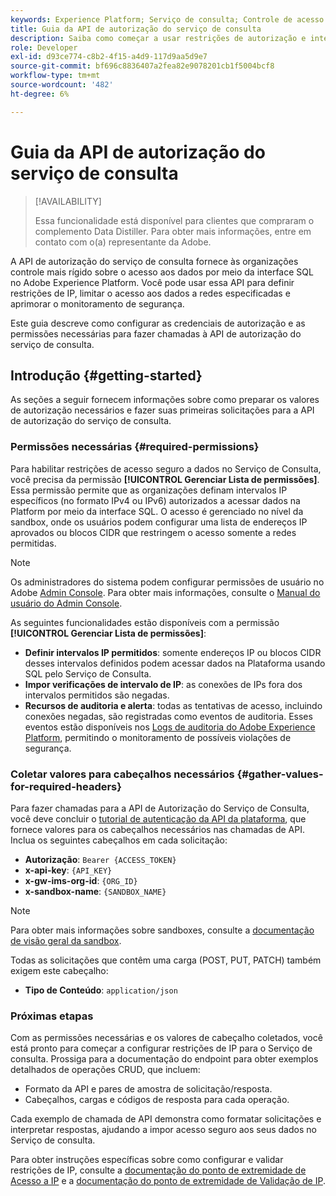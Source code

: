 ```yaml
---
keywords: Experience Platform; Serviço de consulta; Controle de acesso IP; autorização; API; introdução
title: Guia da API de autorização do serviço de consulta
description: Saiba como começar a usar restrições de autorização e intervalo de IP para obter acesso seguro a dados no Serviço de consulta da Adobe Experience Platform.
role: Developer
exl-id: d93ce774-c8b2-4f15-a4d9-117d9aa5d9e7
source-git-commit: bf696c8836407a2fea82e9078201cb1f5004bcf8
workflow-type: tm+mt
source-wordcount: '482'
ht-degree: 6%

---
```


# Guia da API de autorização do serviço de consulta

>[!AVAILABILITY]
>
>Essa funcionalidade está disponível para clientes que compraram o complemento Data Distiller. Para obter mais informações, entre em contato com o(a) representante da Adobe.

A API de autorização do serviço de consulta fornece às organizações controle mais rígido sobre o acesso aos dados por meio da interface SQL no Adobe Experience Platform. Você pode usar essa API para definir restrições de IP, limitar o acesso aos dados a redes especificadas e aprimorar o monitoramento de segurança.

Este guia descreve como configurar as credenciais de autorização e as permissões necessárias para fazer chamadas à API de autorização do serviço de consulta.

## Introdução {#getting-started}

As seções a seguir fornecem informações sobre como preparar os valores de autorização necessários e fazer suas primeiras solicitações para a API de autorização do serviço de consulta.

### Permissões necessárias {#required-permissions}

Para habilitar restrições de acesso seguro a dados no Serviço de Consulta, você precisa da permissão **[!UICONTROL Gerenciar Lista de permissões]**. Essa permissão permite que as organizações definam intervalos IP específicos (no formato IPv4 ou IPv6) autorizados a acessar dados na Platform por meio da interface SQL. O acesso é gerenciado no nível da sandbox, onde os usuários podem configurar uma lista de endereços IP aprovados ou blocos CIDR que restringem o acesso somente a redes permitidas.

>[!NOTE]
>
>Os administradores do sistema podem configurar permissões de usuário no Adobe [Admin Console](https://adminconsole.adobe.com/). Para obter mais informações, consulte o [Manual do usuário do Admin Console](https://helpx.adobe.com/br/enterprise/using/admin-console.html).

As seguintes funcionalidades estão disponíveis com a permissão **[!UICONTROL Gerenciar Lista de permissões]**:

- **Definir intervalos IP permitidos**: somente endereços IP ou blocos CIDR desses intervalos definidos podem acessar dados na Plataforma usando SQL pelo Serviço de Consulta.
- **Impor verificações de intervalo de IP**: as conexões de IPs fora dos intervalos permitidos são negadas.
- **Recursos de auditoria e alerta**: todas as tentativas de acesso, incluindo conexões negadas, são registradas como eventos de auditoria. Esses eventos estão disponíveis nos [Logs de auditoria do Adobe Experience Platform](../../landing/governance-privacy-security/audit-logs/overview.md), permitindo o monitoramento de possíveis violações de segurança.

### Coletar valores para cabeçalhos necessários {#gather-values-for-required-headers}

Para fazer chamadas para a API de Autorização do Serviço de Consulta, você deve concluir o [tutorial de autenticação da API da plataforma](../../landing/api-authentication.md), que fornece valores para os cabeçalhos necessários nas chamadas de API. Inclua os seguintes cabeçalhos em cada solicitação:

- **Autorização**: `Bearer {ACCESS_TOKEN}`
- **x-api-key**: `{API_KEY}`
- **x-gw-ims-org-id**: `{ORG_ID}`
- **x-sandbox-name**: `{SANDBOX_NAME}`

>[!NOTE]
>
> Para obter mais informações sobre sandboxes, consulte a [documentação de visão geral da sandbox](../../sandboxes/home.md).

Todas as solicitações que contêm uma carga (POST, PUT, PATCH) também exigem este cabeçalho:

- **Tipo de Conteúdo**: `application/json`

### Próximas etapas

Com as permissões necessárias e os valores de cabeçalho coletados, você está pronto para começar a configurar restrições de IP para o Serviço de consulta. Prossiga para a documentação do endpoint para obter exemplos detalhados de operações CRUD, que incluem:

- Formato da API e pares de amostra de solicitação/resposta.
- Cabeçalhos, cargas e códigos de resposta para cada operação.

Cada exemplo de chamada de API demonstra como formatar solicitações e interpretar respostas, ajudando a impor acesso seguro aos seus dados no Serviço de consulta.

Para obter instruções específicas sobre como configurar e validar restrições de IP, consulte a [documentação do ponto de extremidade de Acesso a IP](./ip-access.md) e a [documentação do ponto de extremidade de Validação de IP](./validate.md).
